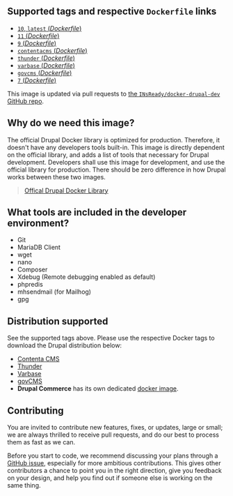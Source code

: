 ## Supported tags and respective `Dockerfile` links
-	[`10`, `latest` (*Dockerfile*)](https://github.com/INsReady/docker-drupal-dev/blob/master/10/Dockerfile)
-	[`11` (*Dockerfile*)](https://github.com/INsReady/docker-drupal-dev/blob/master/11/Dockerfile)
-	[`9` (*Dockerfile*)](https://github.com/INsReady/docker-drupal-dev/blob/master/9/Dockerfile)
-   [`contentacms` (*Dockerfile*)](https://github.com/INsReady/docker-drupal-dev/blob/master/contentacms/Dockerfile)
-   [`thunder` (*Dockerfile*)](https://github.com/INsReady/docker-drupal-dev/blob/master/thunder/Dockerfile)
-   [`varbase` (*Dockerfile*)](https://github.com/INsReady/docker-drupal-dev/blob/master/varbase/Dockerfile)
-   [`govcms` (*Dockerfile*)](https://github.com/INsReady/docker-drupal-dev/blob/master/govcms/Dockerfile)
-	[`7` (*Dockerfile*)](https://github.com/INsReady/docker-drupal-dev/blob/7/Dockerfile)

This image is updated via pull requests to [the `INsReady/docker-drupal-dev` GitHub repo](https://github.com/INsReady/docker-drupal-dev).

## Why do we need this image?

The official Drupal Docker library is optimized for production. Therefore, it doesn't have any developers tools built-in. This image is directly dependent on the official library, and adds a list of tools that necessary for Drupal development. Developers shall use this image for development, and use the official library for production. There should be zero difference in how Drupal works between these two images.

> [Offical Drupal Docker Library](https://hub.docker.com/_/drupal/)

## What tools are included in the developer environment?

- Git
- MariaDB Client
- wget
- nano
- Composer
- Xdebug (Remote debugging enabled as default)
- phpredis
- mhsendmail (for Mailhog)
- gpg

## Distribution supported

See the supported tags above. Please use the respective Docker tags to download the Drupal distribution below:

- [Contenta CMS](https://www.drupal.org/project/contentacms)
- [Thunder](https://www.drupal.org/project/thunder)
- [Varbase](https://www.drupal.org/project/varbase)
- [govCMS](https://www.drupal.org/project/govcms)
- **Drupal Commerce** has its own dedicated [docker image](https://hub.docker.com/r/insready/drupal-commerce/).

## Contributing
You are invited to contribute new features, fixes, or updates, large or small; we are always thrilled to receive pull requests, and do our best to process them as fast as we can.

Before you start to code, we recommend discussing your plans through a [GitHub issue](https://github.com/INsReady/docker-drupal-dev/issues), especially for more ambitious contributions. This gives other contributors a chance to point you in the right direction, give you feedback on your design, and help you find out if someone else is working on the same thing.
